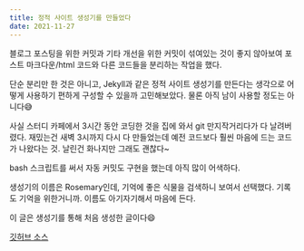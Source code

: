 ```yaml
---
title: 정적 사이트 생성기를 만들었다
date: 2021-11-27
---
```


블로그 포스팅을 위한 커밋과 기타 개선을 위한 커밋이 섞여있는 것이 좋지 않아보여 포스트 마크다운/html 코드와 다른 코드들을 분리하는 작업을 했다. 

단순 분리만 한 것은 아니고, Jekyll과 같은 정적 사이트 생성기를 만든다는 생각으로 어떻게 사용하기 편하게 구성할 수 있을까 고민해보았다. 물론 아직 남이 사용할 정도는 아니다😅

사실 스터디 카페에서 3시간 동안 코딩한 것을 집에 와서 git 만지작거리다가 다 날려버렸다. 재밌는건 새벽 3시까지 다시 다 만들었는데 예전 코드보다 훨씬 마음에 드는 코드가 나왔다는 것. 날린건 화나지만 그래도 괜찮다~

bash 스크립트를 써서 자동 커밋도 구현을 했는데 아직 많이 어색하다.

생성기의 이름은 Rosemary인데, 기억에 좋은 식물을 검색하니 보여서 선택했다. 기록도 기억을 위한거니까. 이름도 아기자기해서 마음에 든다. 

이 글은 생성기를 통해 처음 생성한 글이다😄

[깃허브 소스](https://github.com/Yeolyi/Rosemary)

